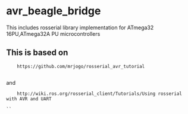 # avr_beagle_bridge
This includes rosserial library implementation for ATmega32 16PU,ATmega32A PU microcontrollers

## This is based on 
``` 
    https://github.com/mrjogo/rosserial_avr_tutorial 
    
```
and

``` 
    http://wiki.ros.org/rosserial_client/Tutorials/Using rosserial with AVR and UART 
    
``
